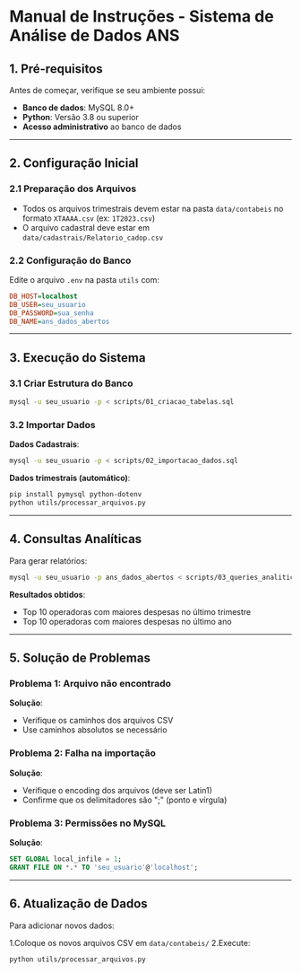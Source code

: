 # Manual de Instruções - Sistema de Análise de Dados ANS

## 1. Pré-requisitos
Antes de começar, verifique se seu ambiente possui:
- **Banco de dados**: MySQL 8.0+
- **Python**: Versão 3.8 ou superior
- **Acesso administrativo** ao banco de dados

---

## 2. Configuração Inicial

### 2.1 Preparação dos Arquivos
- Todos os arquivos trimestrais devem estar na pasta `data/contabeis` no formato `XTAAAA.csv` (ex: `1T2023.csv`)
- O arquivo cadastral deve estar em `data/cadastrais/Relatorio_cadop.csv`

### 2.2 Configuração do Banco
Edite o arquivo `.env` na pasta `utils` com:

```ini
DB_HOST=localhost
DB_USER=seu_usuario
DB_PASSWORD=sua_senha
DB_NAME=ans_dados_abertos
```

---

## 3. Execução do Sistema

### 3.1 Criar Estrutura do Banco

```bash
mysql -u seu_usuario -p < scripts/01_criacao_tabelas.sql
```

### 3.2 Importar Dados

**Dados Cadastrais**:

```bash
mysql -u seu_usuario -p < scripts/02_importacao_dados.sql
```

**Dados trimestrais (automático)**:

```bash
pip install pymysql python-dotenv
python utils/processar_arquivos.py
```

---

## 4. Consultas Analíticas

Para gerar relatórios:

```bash
mysql -u seu_usuario -p ans_dados_abertos < scripts/03_queries_analiticas.sql
```

**Resultados obtidos**:

- Top 10 operadoras com maiores despesas no último trimestre
- Top 10 operadoras com maiores despesas no último ano

---

## 5. Solução de Problemas

### Problema 1: Arquivo não encontrado

**Solução**:

- Verifique os caminhos dos arquivos CSV
- Use caminhos absolutos se necessário

### Problema 2: Falha na importação

**Solução**:

- Verifique o encoding dos arquivos (deve ser Latin1)
- Confirme que os delimitadores são ";" (ponto e vírgula)

### Problema 3: Permissões no MySQL

**Solução**:

```sql
SET GLOBAL local_infile = 1;
GRANT FILE ON *.* TO 'seu_usuario'@'localhost';
```

---

## 6. Atualização de Dados

Para adicionar novos dados:

1.Coloque os novos arquivos CSV em ```data/contabeis/```
2.Execute:

```bash
python utils/processar_arquivos.py
```